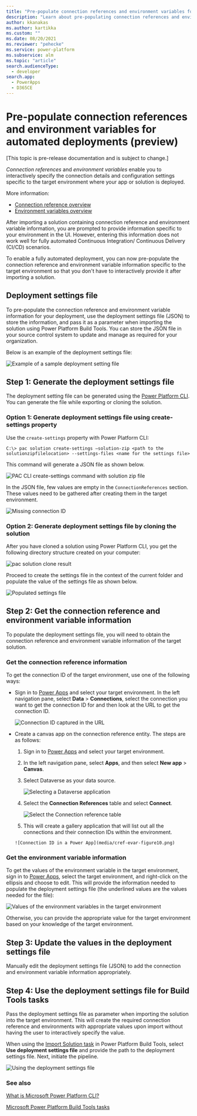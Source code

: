 ```yaml
---
title: "Pre-populate connection references and environment variables for automated deployments using Power Platform Build Tools  | Microsoft Docs"
description: "Learn about pre-populating connection references and environment variables to truly automate your deployments."
author: kkanakas
ms.author: kartikka
ms.custom: ""
ms.date: 08/20/2021
ms.reviewer: "pehecke"
ms.service: power-platform
ms.subservice: alm
ms.topic: "article"
search.audienceType: 
  - developer
search.app: 
  - PowerApps
  - D365CE
---
```


# Pre-populate connection references and environment variables for automated deployments (preview)

[This topic is pre-release documentation and is subject to change.]

*Connection references* and *environment variables* enable you to interactively specify the connection details and configuration settings specific to the target environment where your app or solution is deployed.

More information:
- [Connection reference overview](/powerapps/maker/data-platform/create-connection-reference)
- [Environment variables overview](/powerapps/maker/data-platform/environmentvariables)

After importing a solution containing connection reference and environment variable information, you are prompted to provide information specific to your environment in the UI. However, entering this information does not work well for fully automated Continuous Integration/ Continuous Delivery (CI/CD) scenarios.

To enable a fully automated deployment, you can now pre-populate the connection reference and environment variable information specific to the target environment so that you don't have to interactively provide it after importing a solution. 

## Deployment settings file

To pre-populate the connection reference and environment variable information for your deployment, use the deployment settings file (JSON) to store the information, and
pass it as a parameter when importing the solution using Power Platform Build Tools. You can store the JSON file in your source control system to update and manage as required for your organization.

Below is an example of the deployment settings file:

![Example of a sample deployment setting file](media/cref-evar-figure2.png)

## Step 1: Generate the deployment settings file

The deployment setting file can be generated using the [Power Platform CLI](/powerapps/developer/data-platform/powerapps-cli). You can generate the file while exporting or cloning the solution.

### Option 1: Generate deployment settings file using create-settings property

Use the `create-settings` property with Power Platform CLI:

```
C:\> pac solution create-settings –solution-zip <path to the
solutionzipfilelocation> --settings-files <name for the settings file>
```

This command will generate a JSON file as shown below.

![PAC CLI create-settings command with solution zip file](media/cref-evar-figure3.png)

In the JSON file, few values are empty in the `ConnectionReferences` section. These values need to be gathered after creating them in the target environment.

![Missing connection ID](media/cref-evar-figure4.png)

### Option 2: Generate deployment settings file by cloning the solution

After you have cloned a solution using Power Platform CLI, you get the following directory structure created on your computer:

![pac solution clone result](media/cref-evar-figure5.png)

Proceed to create the settings file in the context of the current
folder and populate the value of the settings file as shown below.

![Populated settings file](media/cref-evar-figure5b.png)

## Step 2: Get the connection reference and environment variable information

To populate the deployment settings file, you will need to obtain the connection reference and environment variable information of the target solution.

### Get the connection reference information

To get the connection ID of the target environment, use one of the following ways:

- Sign in to [Power Apps](https://make.powerapps.com) and select your target environment. In the left navigation pane, select **Data** > **Connections**, select the connection you want to get the connection ID for and then look at the URL to get the connection ID.

    ![Connection ID captured in the URL](media/cref-evar-figure6.png)

- Create a canvas app on the connection reference entity. The steps are as follows:

    1. Sign in to [Power Apps](https://make.powerapps.com) and select your target environment.

    1. In the left navigation pane, select **Apps**, and then select **New app** > **Canvas**.

    1. Select Dataverse as your data source.

        ![Selecting a Dataverse application](media/cref-evar-figure8.png)

    1. Select the **Connection References** table and select **Connect**.

        ![Select the Connection reference table](media/cref-evar-figure9.png)

    1. This will create a gallery application that will list out all the
    connections and their connection IDs within the environment.

      ![Connection ID in a Power App](media/cref-evar-figure10.png)

### Get the environment variable information

To get the values of the environment variable in the target environment, sign in to [Power Apps](https://make.powerapps.com), select the target environment, and right-click on the ellipsis and
choose to edit. This will provide the information needed to populate the
deployment settings file (the underlined values are the values needed for the
file):

![Values of the environment variables in the target environment](media/cref-evar-figure11.png)

Otherwise, you can provide the appropriate value for the target environment based on your knowledge of the target environment.

## Step 3: Update the values in the deployment settings file

Manually edit the deployment settings file (JSON) to add the connection and environment variable information appropriately. 

## Step 4: Use the deployment settings file for Build Tools tasks

Pass the deployment settings file as parameter when importing the
solution into the target environment. This will create the required connection reference and environments with appropriate values upon import without having the user to interactively specify the value.

When using the [Import Solution task](/power-platform/alm/devops-build-tool-tasks#power-platform-import-solution) in Power Platform Build Tools, select **Use deployment settings file** and provide the path to the deployment settings file. Next, initiate the pipeline.

![Using the deployment settings file](media/cref-evar-figure13.png)

### See also

[What is Microsoft Power Platform CLI?](/powerapps/developer/data-platform/powerapps-cli)

[Microsoft Power Platform Build Tools tasks](devops-build-tool-tasks.md)


